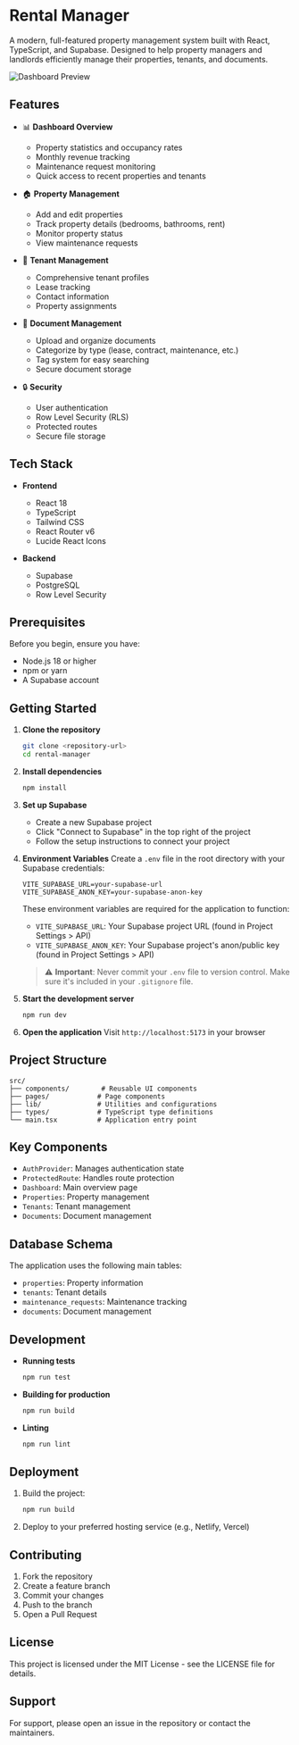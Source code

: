 # Rental Manager

A modern, full-featured property management system built with React, TypeScript, and Supabase. Designed to help property managers and landlords efficiently manage their properties, tenants, and documents.

![Dashboard Preview](https://images.unsplash.com/photo-1556156653-e5a7c69cc263?auto=format&fit=crop&w=1200&q=80)

## Features

- 📊 **Dashboard Overview**
  - Property statistics and occupancy rates
  - Monthly revenue tracking
  - Maintenance request monitoring
  - Quick access to recent properties and tenants

- 🏠 **Property Management**
  - Add and edit properties
  - Track property details (bedrooms, bathrooms, rent)
  - Monitor property status
  - View maintenance requests

- 👥 **Tenant Management**
  - Comprehensive tenant profiles
  - Lease tracking
  - Contact information
  - Property assignments

- 📄 **Document Management**
  - Upload and organize documents
  - Categorize by type (lease, contract, maintenance, etc.)
  - Tag system for easy searching
  - Secure document storage

- 🔒 **Security**
  - User authentication
  - Row Level Security (RLS)
  - Protected routes
  - Secure file storage

## Tech Stack

- **Frontend**
  - React 18
  - TypeScript
  - Tailwind CSS
  - React Router v6
  - Lucide React Icons

- **Backend**
  - Supabase
  - PostgreSQL
  - Row Level Security

## Prerequisites

Before you begin, ensure you have:
- Node.js 18 or higher
- npm or yarn
- A Supabase account

## Getting Started

1. **Clone the repository**
   ```bash
   git clone <repository-url>
   cd rental-manager
   ```

2. **Install dependencies**
   ```bash
   npm install
   ```

3. **Set up Supabase**
   - Create a new Supabase project
   - Click "Connect to Supabase" in the top right of the project
   - Follow the setup instructions to connect your project

4. **Environment Variables**
   Create a `.env` file in the root directory with your Supabase credentials:
   ```env
   VITE_SUPABASE_URL=your-supabase-url
   VITE_SUPABASE_ANON_KEY=your-supabase-anon-key
   ```
   
   These environment variables are required for the application to function:
   - `VITE_SUPABASE_URL`: Your Supabase project URL (found in Project Settings > API)
   - `VITE_SUPABASE_ANON_KEY`: Your Supabase project's anon/public key (found in Project Settings > API)
   
   > ⚠️ **Important**: Never commit your `.env` file to version control. Make sure it's included in your `.gitignore` file.

5. **Start the development server**
   ```bash
   npm run dev
   ```

6. **Open the application**
   Visit `http://localhost:5173` in your browser

## Project Structure

```
src/
├── components/        # Reusable UI components
├── pages/            # Page components
├── lib/              # Utilities and configurations
├── types/            # TypeScript type definitions
└── main.tsx          # Application entry point
```

## Key Components

- `AuthProvider`: Manages authentication state
- `ProtectedRoute`: Handles route protection
- `Dashboard`: Main overview page
- `Properties`: Property management
- `Tenants`: Tenant management
- `Documents`: Document management

## Database Schema

The application uses the following main tables:
- `properties`: Property information
- `tenants`: Tenant details
- `maintenance_requests`: Maintenance tracking
- `documents`: Document management

## Development

- **Running tests**
  ```bash
  npm run test
  ```

- **Building for production**
  ```bash
  npm run build
  ```

- **Linting**
  ```bash
  npm run lint
  ```

## Deployment

1. Build the project:
   ```bash
   npm run build
   ```

2. Deploy to your preferred hosting service (e.g., Netlify, Vercel)

## Contributing

1. Fork the repository
2. Create a feature branch
3. Commit your changes
4. Push to the branch
5. Open a Pull Request

## License

This project is licensed under the MIT License - see the LICENSE file for details.

## Support

For support, please open an issue in the repository or contact the maintainers.